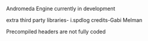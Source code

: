Andromeda Engine currently in development

extra third party libraries-
    i.spdlog   credits-Gabi Melman

Precompiled headers are not fully coded
